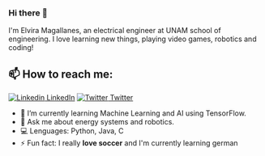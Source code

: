 ### Hi there 👋

I'm Elvira Magallanes, an electrical engineer at UNAM school of engineering. I love learning new things, playing video games, robotics and coding!

## 📫 How to reach me: 

[![Linkedin](https://i.stack.imgur.com/gVE0j.png) LinkedIn](https://www.linkedin.com/in/elviramagallanes/) [![Twitter](http://i.imgur.com/wWzX9uB.png) Twitter](https://twitter.com/ElviraMagallans) 

- 🌱 I’m currently learning Machine Learning and AI using TensorFlow.
- 💬 Ask me about energy systems and robotics.
- 💻 Lenguages: Python, Java, C
- ⚡ Fun fact: I really **love soccer** and I'm currently learning german


